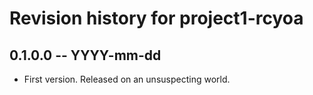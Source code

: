# Revision history for project1-rcyoa

## 0.1.0.0 -- YYYY-mm-dd

* First version. Released on an unsuspecting world.

